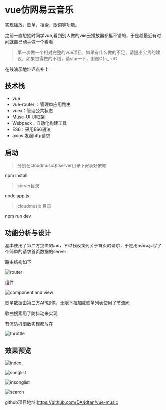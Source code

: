 # vue仿网易云音乐
实现播放，歌单，搜索，歌词等功能。

之前一直想抽时间学vue,看到别人做的vue云播放器都挺不错的，于是趁最近有时间就自己动手做一个看看
> 第一次做一个相对完整的vue项目，如果有什么做的不足，请提出宝贵的建议，如果觉得做的不错，请star一下，谢谢O(∩_∩)O

在线演示地址迟点补上

## 技术栈

- vue
- vue-router ：管理单应用路由
- vuex：管理公共状态
- Muse-UI:UI框架
- Webpack：自动化构建工具
- ES6：采用ES6语法
- axios:发起http请求

## 启动


> 分别在cloudmusic和server目录下安装好依赖

npm install

> server目录

node app.js

> cloudmusic 目录

npm run dev

## 功能分析与设计

基本使用了第三方提供的api，不过我没找到关于首页的请求，于是用node.js写了个简单的请求首页数据的server

路由结构如下

![router](https://github.com/DANdtan/vue-music/blob/master/mdpic/router.png)

组件

![component and view](https://github.com/DANdtan/vue-music/blob/master/mdpic/compoent.png)

歌单数据由第三方API提供，无限下拉加载歌单列表使用了节流阀

歌曲搜索用了防抖动来实现

节流防抖函数实现都放在

![throttle](https://github.com/DANdtan/vue-music/blob/master/mdpic/throttle.png)

## 效果预览

![index](https://github.com/DANdtan/vue-music/blob/master/mdpic/index.gif)

![songlist](https://github.com/DANdtan/vue-music/blob/master/mdpic/songlist.gif)

![insonglist](https://github.com/DANdtan/vue-music/blob/master/mdpic/insonglist.gif)

![search](https://github.com/DANdtan/vue-music/blob/master/mdpic/search.gif)


github项目地址:https://github.com/DANdtan/vue-music
